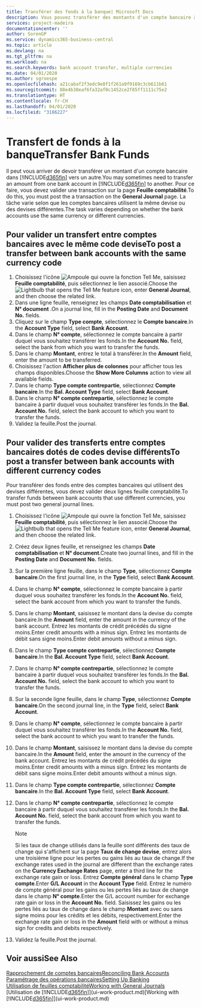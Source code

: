 ```yaml
---
title: Transférer des fonds à la banque| Microsoft Docs
description: Vous pouvez transférer des montants d'un compte bancaire à un autre, y compris dans différentes devises, en validant la transaction dans la feuille comptabilité.
services: project-madeira
documentationcenter: ''
author: SorenGP
ms.service: dynamics365-business-central
ms.topic: article
ms.devlang: na
ms.tgt_pltfrm: na
ms.workload: na
ms.search.keywords: bank account transfer, multiple currencies
ms.date: 04/01/2020
ms.author: sgroespe
ms.openlocfilehash: a21cabaf2f3edc9e8f1f261a9f9169c3cb611b61
ms.sourcegitcommit: 88e4b30eaf6fa32af0c1452ce2f85ff1111c75e2
ms.translationtype: HT
ms.contentlocale: fr-CH
ms.lasthandoff: 04/01/2020
ms.locfileid: "3186227"
---
```

# <a name="transfer-bank-funds"></a><span data-ttu-id="3b9ce-103">Transfert de fonds à la banque</span><span class="sxs-lookup"><span data-stu-id="3b9ce-103">Transfer Bank Funds</span></span>
<span data-ttu-id="3b9ce-104">Il peut vous arriver de devoir transférer un montant d'un compte bancaire dans [!INCLUDE[d365fin](includes/d365fin_md.md)] vers un autre.</span><span class="sxs-lookup"><span data-stu-id="3b9ce-104">You may sometimes need to transfer an amount from one bank account in [!INCLUDE[d365fin](includes/d365fin_md.md)] to another.</span></span> <span data-ttu-id="3b9ce-105">Pour ce faire, vous devez valider une transaction sur la page **Feuille comptabilité**.</span><span class="sxs-lookup"><span data-stu-id="3b9ce-105">To do this, you must post the a transaction on the **General Journal** page.</span></span> <span data-ttu-id="3b9ce-106">La tâche varie selon que les comptes bancaires utilisent la même devise ou des devises différentes.</span><span class="sxs-lookup"><span data-stu-id="3b9ce-106">The task varies depending on whether the bank accounts use the same currency or different currencies.</span></span>

## <a name="to-post-a-transfer-between-bank-accounts-with-the-same-currency-code"></a><span data-ttu-id="3b9ce-107">Pour valider un transfert entre comptes bancaires avec le même code devise</span><span class="sxs-lookup"><span data-stu-id="3b9ce-107">To post a transfer between bank accounts with the same currency code</span></span>
1. <span data-ttu-id="3b9ce-108">Choisissez l'icône ![Ampoule qui ouvre la fonction Tell Me](media/ui-search/search_small.png "Dites-moi ce que vous voulez faire"), saisissez **Feuille comptabilité**, puis sélectionnez le lien associé.</span><span class="sxs-lookup"><span data-stu-id="3b9ce-108">Choose the ![Lightbulb that opens the Tell Me feature](media/ui-search/search_small.png "Tell me what you want to do") icon, enter **General Journal**, and then choose the related link.</span></span>
2. <span data-ttu-id="3b9ce-109">Dans une ligne feuille, renseignez les champs **Date comptabilisation** et **N° document** .</span><span class="sxs-lookup"><span data-stu-id="3b9ce-109">On a journal line, fill in the **Posting Date** and **Document No.** fields.</span></span>
3. <span data-ttu-id="3b9ce-110">Cliquez sur le champ **Type compte**, sélectionnez le **Compte bancaire**.</span><span class="sxs-lookup"><span data-stu-id="3b9ce-110">In the **Account Type** field, select **Bank Account**.</span></span>
4. <span data-ttu-id="3b9ce-111">Dans le champ **N° compte**, sélectionnez le compte bancaire à partir duquel vous souhaitez transférer les fonds.</span><span class="sxs-lookup"><span data-stu-id="3b9ce-111">In the **Account No.** field, select the bank from which you want to transfer the funds.</span></span>
5. <span data-ttu-id="3b9ce-112">Dans le champ **Montant**, entrez le total à transférer.</span><span class="sxs-lookup"><span data-stu-id="3b9ce-112">In the **Amount** field, enter the amount to be transferred.</span></span>
6. <span data-ttu-id="3b9ce-113">Choisissez l'action **Afficher plus de colonnes** pour afficher tous les champs disponibles.</span><span class="sxs-lookup"><span data-stu-id="3b9ce-113">Choose the **Show More Columns** action to view all available fields.</span></span>
7. <span data-ttu-id="3b9ce-114">Dans le champ **Type compte contrepartie**, sélectionnez **Compte bancaire**.</span><span class="sxs-lookup"><span data-stu-id="3b9ce-114">In the **Bal. Account Type** field, select **Bank Account**.</span></span>
8. <span data-ttu-id="3b9ce-115">Dans le champ **N° compte contrepartie**, sélectionnez le compte bancaire à partir duquel vous souhaitez transférer les fonds.</span><span class="sxs-lookup"><span data-stu-id="3b9ce-115">In the **Bal. Account No.** field, select the bank account to which you want to transfer the funds.</span></span>
9. <span data-ttu-id="3b9ce-116">Validez la feuille.</span><span class="sxs-lookup"><span data-stu-id="3b9ce-116">Post the journal.</span></span>

## <a name="to-post-a-transfer-between-bank-accounts-with-different-currency-codes"></a><span data-ttu-id="3b9ce-117">Pour valider des transferts entre comptes bancaires dotés de codes devise différents</span><span class="sxs-lookup"><span data-stu-id="3b9ce-117">To post a transfer between bank accounts with different currency codes</span></span>
<span data-ttu-id="3b9ce-118">Pour transférer des fonds entre des comptes bancaires qui utilisent des devises différentes, vous devez valider deux lignes feuille comptabilité.</span><span class="sxs-lookup"><span data-stu-id="3b9ce-118">To transfer funds between bank accounts that use different currencies, you must post two general journal lines.</span></span>

1. <span data-ttu-id="3b9ce-119">Choisissez l'icône ![Ampoule qui ouvre la fonction Tell Me](media/ui-search/search_small.png "Dites-moi ce que vous voulez faire"), saisissez **Feuille comptabilité**, puis sélectionnez le lien associé.</span><span class="sxs-lookup"><span data-stu-id="3b9ce-119">Choose the ![Lightbulb that opens the Tell Me feature](media/ui-search/search_small.png "Tell me what you want to do") icon, enter **General Journal**, and then choose the related link.</span></span>
2. <span data-ttu-id="3b9ce-120">Créez deux lignes feuille, et renseignez les champs **Date comptabilisation** et **N° document**.</span><span class="sxs-lookup"><span data-stu-id="3b9ce-120">Create two journal lines, and fill in the **Posting Date** and **Document No.** fields.</span></span>
3. <span data-ttu-id="3b9ce-121">Sur la première ligne feuille, dans le champ **Type**, sélectionnez **Compte bancaire**.</span><span class="sxs-lookup"><span data-stu-id="3b9ce-121">On the first journal line, in the **Type** field, select **Bank Account**.</span></span>
4. <span data-ttu-id="3b9ce-122">Dans le champ **N° compte**, sélectionnez le compte bancaire à partir duquel vous souhaitez transférer les fonds.</span><span class="sxs-lookup"><span data-stu-id="3b9ce-122">In the **Account No.** field, select the bank account from which you want to transfer the funds.</span></span>
5. <span data-ttu-id="3b9ce-123">Dans le champ **Montant**, saisissez le montant dans la devise du compte bancaire.</span><span class="sxs-lookup"><span data-stu-id="3b9ce-123">In the **Amount** field, enter the amount in the currency of the bank account.</span></span> <span data-ttu-id="3b9ce-124">Entrez les montants de crédit précédés du signe moins.</span><span class="sxs-lookup"><span data-stu-id="3b9ce-124">Enter credit amounts with a minus sign.</span></span> <span data-ttu-id="3b9ce-125">Entrez les montants de débit sans signe moins.</span><span class="sxs-lookup"><span data-stu-id="3b9ce-125">Enter debit amounts without a minus sign.</span></span>
6. <span data-ttu-id="3b9ce-126">Dans le champ **Type compte contrepartie**, sélectionnez **Compte bancaire**.</span><span class="sxs-lookup"><span data-stu-id="3b9ce-126">In the **Bal. Account Type** field, select **Bank Account**.</span></span>
7. <span data-ttu-id="3b9ce-127">Dans le champ **N° compte contrepartie**, sélectionnez le compte bancaire à partir duquel vous souhaitez transférer les fonds.</span><span class="sxs-lookup"><span data-stu-id="3b9ce-127">In the **Bal. Account No.** field, select the bank account to which you want to transfer the funds.</span></span>
8. <span data-ttu-id="3b9ce-128">Sur la seconde ligne feuille, dans le champ **Type**, sélectionnez **Compte bancaire**.</span><span class="sxs-lookup"><span data-stu-id="3b9ce-128">On the second journal line, in the **Type** field, select **Bank Account**.</span></span>
9. <span data-ttu-id="3b9ce-129">Dans le champ **N° compte**, sélectionnez le compte bancaire à partir duquel vous souhaitez transférer les fonds.</span><span class="sxs-lookup"><span data-stu-id="3b9ce-129">In the **Account No.** field, select the bank account to which you want to transfer the funds.</span></span>
10. <span data-ttu-id="3b9ce-130">Dans le champ **Montant**, saisissez le montant dans la devise du compte bancaire.</span><span class="sxs-lookup"><span data-stu-id="3b9ce-130">In the **Amount** field, enter the amount in the currency of the bank account.</span></span> <span data-ttu-id="3b9ce-131">Entrez les montants de crédit précédés du signe moins.</span><span class="sxs-lookup"><span data-stu-id="3b9ce-131">Enter credit amounts with a minus sign.</span></span> <span data-ttu-id="3b9ce-132">Entrez les montants de débit sans signe moins.</span><span class="sxs-lookup"><span data-stu-id="3b9ce-132">Enter debit amounts without a minus sign.</span></span>
11. <span data-ttu-id="3b9ce-133">Dans le champ **Type compte contrepartie**, sélectionnez **Compte bancaire**.</span><span class="sxs-lookup"><span data-stu-id="3b9ce-133">In the **Bal. Account Type** field, select **Bank Account**.</span></span>  
12. <span data-ttu-id="3b9ce-134">Dans le champ **N° compte contrepartie**, sélectionnez le compte bancaire à partir duquel vous souhaitez transférer les fonds.</span><span class="sxs-lookup"><span data-stu-id="3b9ce-134">In the **Bal. Account No.** field, select the bank account from which you want to transfer the funds.</span></span>

    > [!NOTE]  
    > <span data-ttu-id="3b9ce-135">Si les taux de change utilisés dans la feuille sont différents des taux de change qui s'affichent sur la page **Taux de change devise**, entrez alors une troisième ligne pour les pertes ou gains liés au taux de change.</span><span class="sxs-lookup"><span data-stu-id="3b9ce-135">If the exchange rates used in the journal are different than the exchange rates on the **Currency Exchange Rates** page, enter a third line for the exchange rate gain or loss.</span></span> <span data-ttu-id="3b9ce-136">Entrez **Compte général** dans le champ **Type compte**.</span><span class="sxs-lookup"><span data-stu-id="3b9ce-136">Enter **G/L Account** in the **Account Type** field.</span></span> <span data-ttu-id="3b9ce-137">Entrez le numéro de compte général pour les gains ou les pertes liés au taux de change dans le champ **N° compte**.</span><span class="sxs-lookup"><span data-stu-id="3b9ce-137">Enter the G/L account number for exchange rate gain or loss in the **Account No.** field.</span></span> <span data-ttu-id="3b9ce-138">Saisissez les gains ou les pertes liés au taux de change dans le champ **Montant** avec ou sans signe moins pour les crédits et les débits, respectivement.</span><span class="sxs-lookup"><span data-stu-id="3b9ce-138">Enter the exchange rate gain or loss in the **Amount** field with or without a minus sign for credits and debits respectively.</span></span>
13. <span data-ttu-id="3b9ce-139">Validez la feuille.</span><span class="sxs-lookup"><span data-stu-id="3b9ce-139">Post the journal.</span></span>

## <a name="see-also"></a><span data-ttu-id="3b9ce-140">Voir aussi</span><span class="sxs-lookup"><span data-stu-id="3b9ce-140">See Also</span></span>
[<span data-ttu-id="3b9ce-141">Rapprochement de comptes bancaires</span><span class="sxs-lookup"><span data-stu-id="3b9ce-141">Reconciling Bank Accounts</span></span>](bank-manage-bank-accounts.md)  
[<span data-ttu-id="3b9ce-142">Paramétrage des opérations bancaires</span><span class="sxs-lookup"><span data-stu-id="3b9ce-142">Setting Up Banking</span></span>](bank-setup-banking.md)  
[<span data-ttu-id="3b9ce-143">Utilisation de feuilles comptabilité</span><span class="sxs-lookup"><span data-stu-id="3b9ce-143">Working with General Journals</span></span>](ui-work-general-journals.md)  
<span data-ttu-id="3b9ce-144">[Utilisation de [!INCLUDE[d365fin](includes/d365fin_md.md)]](ui-work-product.md)</span><span class="sxs-lookup"><span data-stu-id="3b9ce-144">[Working with [!INCLUDE[d365fin](includes/d365fin_md.md)]](ui-work-product.md)</span></span>
